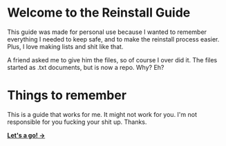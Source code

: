 # Welcome to the Reinstall Guide
This guide was made for personal use because I wanted to remember everything I needed to keep safe, and to make the reinstall process easier. Plus, I love making lists and shit like that.

A friend asked me to give him the files, so of course I over did it. The files started as .txt documents, but is now a repo. Why? Eh?

# Things to remember
This is a guide that works for me. It might not work for you. I'm not responsible for you fucking your shit up. Thanks.

**[Let's a go! →](before.md)**
